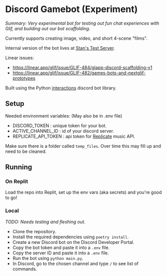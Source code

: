 # Discord Gamebot (Experiment)

*Summary: Very experimental bot for testing out fun chat experiences with Glif, and building out our bot scaffolding.*

Currently supports creating image, video, and short 4-scene "films". 

Internal version of the bot lives at [Stan's Test Server](https://discord.gg/mFa2Wtwb).

Linear issues: 
- https://linear.app/glif/issue/GLIF-484/glapp-discord-scaffolding-v1
- https://linear.app/glif/issue/GLIF-482/games-bots-and-nextglif-prototypes

Built using the Python [interactions](https://github.com/interactions-py/interactions.py) discord bot library. 

## Setup

Needed environment variables: (May also be in .env file)

- DISCORD_TOKEN : unique token for your bot.
- ACTIVE_CHANNEL_ID : id of your discord server. 
- REPLICATE_API_TOKEN : api token for [Replicate](https://replicate.com/) music API. 

Make sure there is a folder called `temp_files`. Over time this may fill up and need to be cleaned. 

## Running

### On Replit

Load the repo into Replit, set up the env vars (aka secrets) and you're good to go!

### Local

*TODO: Needs testing and fleshing out.*

- Clone the repository.
- Install the required dependencies using `poetry install`. 
- Create a new Discord bot on the Discord Developer Portal.
- Copy the bot token and paste it into a `.env` file.
- Copy the server ID and paste it into a `.env` file.
- Run the bot using `python main.py`.
- In Discord, go to the chosen channel and type `/` to see list of commands.


